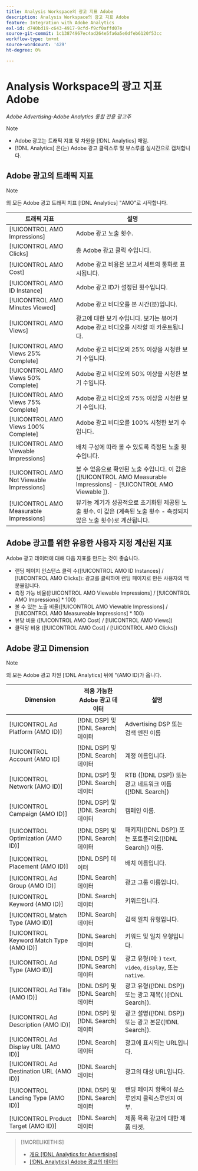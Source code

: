 ```yaml
---
title: Analysis Workspace의 광고 지표 Adobe
description: Analysis Workspace의 광고 지표 Adobe
feature: Integration with Adobe Analytics
exl-id: d740bd19-c643-4917-9cfd-f9cf0affd07e
source-git-commit: 1c13874967ec4ad264e5fa6a5e0dfeb6120f53cc
workflow-type: tm+mt
source-wordcount: '429'
ht-degree: 0%

---
```


# Analysis Workspace의 광고 지표 Adobe

*Adobe Advertising-Adobe Analytics 통합 전용 광고주*

>[!NOTE]
>
>* Adobe 광고는 트래픽 지표 및 차원을 [!DNL Analytics] 매일.
>* [!DNL Analytics] 은(는) Adobe 광고 클릭스루 및 뷰스루를 실시간으로 캡처합니다.


## Adobe 광고의 트래픽 지표

>[!NOTE]
>
>의 모든 Adobe 광고 트래픽 지표 [!DNL Analytics] &quot;AMO&quot;로 시작합니다.

| 트래픽 지표 | 설명 |
| -------------- | ----------- |
| [!UICONTROL AMO Impressions] | Adobe 광고 노출 횟수. |
| [!UICONTROL AMO Clicks] | 총 Adobe 광고 클릭 수입니다. |
| [!UICONTROL AMO Cost] | Adobe 광고 비용은 보고서 세트의 통화로 표시됩니다. |
| [!UICONTROL AMO ID Instance] | Adobe 광고 ID가 설정된 횟수입니다. |
| [!UICONTROL AMO Minutes Viewed] | Adobe 광고 비디오를 본 시간(분)입니다. |
| [!UICONTROL AMO Views] | 광고에 대한 보기 수입니다. 보기는 뷰어가 Adobe 광고 비디오를 시작할 때 카운트됩니다. |
| [!UICONTROL AMO Views 25% Complete] | Adobe 광고 비디오의 25% 이상을 시청한 보기 수입니다. |
| [!UICONTROL AMO Views 50% Complete] | Adobe 광고 비디오의 50% 이상을 시청한 보기 수입니다. |
| [!UICONTROL AMO Views 75% Complete] | Adobe 광고 비디오의 75% 이상을 시청한 보기 수입니다. |
| [!UICONTROL AMO Views 100% Complete] | Adobe 광고 비디오를 100% 시청한 보기 수입니다. |
| [!UICONTROL AMO Viewable Impressions] | 배치 구성에 따라 볼 수 있도록 측정된 노출 횟수입니다. |
| [!UICONTROL AMO Not Viewable Impressions] | 볼 수 없음으로 확인된 노출 수입니다. 이 값은 ([!UICONTROL AMO Measurable Impressions] - [!UICONTROL AMO Viewable ]). |
| [!UICONTROL AMO Measurable Impressions] | 뷰기능 계기가 성공적으로 초기화된 제공된 노출 횟수. 이 값은 (계측된 노출 횟수 - 측정되지 않은 노출 횟수)로 계산됩니다. |

## Adobe 광고를 위한 유용한 사용자 지정 계산된 지표

Adobe 광고 데이터에 대해 다음 지표를 만드는 것이 좋습니다.

* 랜딩 페이지 인스턴스 클릭 수([!UICONTROL AMO ID Instances] / [!UICONTROL AMO Clicks]): 광고를 클릭하여 랜딩 페이지로 만든 사용자의 백분율입니다.
* 측정 가능 비율([!UICONTROL AMO Viewable Impressions] / [!UICONTROL AMO Impressions] * 100)
* 볼 수 있는 노출 비율([!UICONTROL AMO Viewable Impressions] / [!UICONTROL AMO Measureable Impressions] * 100)
* 뷰당 비용 ([!UICONTROL AMO Cost] / [!UICONTROL AMO Views])
* 클릭당 비용 ([!UICONTROL AMO Cost] / [!UICONTROL AMO Clicks])

## Adobe 광고 Dimension

>[!NOTE]
>
>의 모든 Adobe 광고 차원 [!DNL Analytics] 뒤에 &quot;(AMO ID)가 옵니다.

| Dimension | 적용 가능한 Adobe 광고 데이터 | 설명 |
| ----------- | ---------- | ---------- |
| [!UICONTROL Ad Platform (AMO ID)] | [!DNL DSP] 및 [!DNL Search] 데이터 | Advertising DSP 또는 검색 엔진 이름 |
| [!UICONTROL Account (AMO ID] | [!DNL DSP] 및 [!DNL Search] 데이터 | 계정 이름입니다. |
| [!UICONTROL Network (AMO ID)] | [!DNL DSP] 및 [!DNL Search] 데이터 | RTB ([!DNL DSP]) 또는 광고 네트워크 이름([!DNL Search]) |
| [!UICONTROL Campaign (AMO ID)] | [!DNL DSP] 및 [!DNL Search] 데이터 | 캠페인 이름. |
| [!UICONTROL Optimization (AMO ID)] | [!DNL DSP] 및 [!DNL Search] 데이터 | 패키지([!DNL DSP]) 또는 포트폴리오([!DNL Search]) 이름. |
| [!UICONTROL Placement (AMO ID)] | [!DNL DSP] 데이터 | 배치 이름입니다. |
| [!UICONTROL Ad Group (AMO ID)] | [!DNL Search] 데이터 | 광고 그룹 이름입니다. |
| [!UICONTROL Keyword (AMO ID)] | [!DNL Search] 데이터 | 키워드입니다. |
| [!UICONTROL Match Type (AMO ID)] | [!DNL Search] 데이터 | 검색 일치 유형입니다. |
| [!UICONTROL Keyword Match Type (AMO ID)] | [!DNL Search] 데이터 | 키워드 및 일치 유형입니다. |
| [!UICONTROL Ad Type (AMO ID)] | [!DNL DSP] 및 [!DNL Search] 데이터 | 광고 유형(예: ) `text`, `video`, `display`, 또는 `native`. |
| [!UICONTROL Ad Title (AMO ID)] | [!DNL DSP] 및 [!DNL Search] 데이터 | 광고 유형([!DNL DSP]) 또는 광고 제목( )[!DNL Search]). |
| [!UICONTROL Ad Description (AMO ID)] | [!DNL DSP] 및 [!DNL Search] 데이터 | 광고 설명([!DNL DSP]) 또는 광고 본문([!DNL Search]). |
| [!UICONTROL Ad Display URL (AMO ID)] | [!DNL Search] 데이터 | 광고에 표시되는 URL입니다. |
| [!UICONTROL Ad Destination URL (AMO ID)] | [!DNL Search] 데이터 | 광고의 대상 URL입니다. |
| [!UICONTROL Landing Type (AMO ID)] | [!DNL DSP] 및 [!DNL Search] 데이터 | 랜딩 페이지 항목이 뷰스루인지 클릭스루인지 여부. |
| [!UICONTROL Product Target (AMO ID)] | [!DNL Search] 데이터 | 제품 목록 광고에 대한 제품 타겟. |

>[!MORELIKETHIS]
>
>* [개요 [!DNL Analytics for Advertising]](overview.md)
>* [[!DNL Analytics] Adobe 광고의 데이터](/help/integrations/analytics/analytics-data-in-advertising.md)


